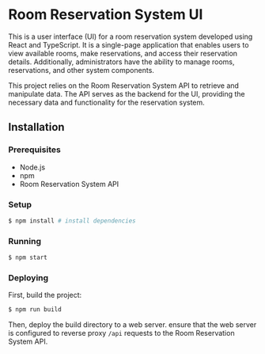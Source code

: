 # Room Reservation System UI

This is a user interface (UI) for a room reservation system developed using React and TypeScript. It is a single-page application that enables users to view available rooms, make reservations, and access their reservation details. Additionally, administrators have the ability to manage rooms, reservations, and other system components.

This project relies on the Room Reservation System API to retrieve and manipulate data. The API serves as the backend for the UI, providing the necessary data and functionality for the reservation system.

## Installation

### Prerequisites

- Node.js
- npm
- Room Reservation System API

### Setup

```bash
$ npm install # install dependencies
```

### Running

```bash
$ npm start
```

### Deploying

First, build the project:

```bash
$ npm run build
```

Then, deploy the build directory to a web server. ensure that the web server is configured to reverse proxy `/api` requests to the Room Reservation System API.
